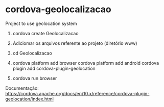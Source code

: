 # cordova-geolocalizacao
Project to use geolocation system

1. cordova create Geolocalizacao

2. Adiciomar os arquivos referente ao projeto (diretório www)

3. cd Geolocalizacao

4. cordova platform add browser 
   cordova platform add android 
   cordova plugin add cordova-plugin-geolocation

5. cordova run browser

Documentação:
https://cordova.apache.org/docs/en/10.x/reference/cordova-plugin-geolocation/index.html
